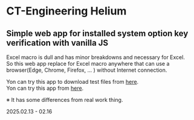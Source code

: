 # CT-Engineering Helium
## Simple web app for installed system option key verification with vanilla JS

Excel macro is dull and has minor breakdowns and necessary for Excel. \
So this web app replace for Excel macro anywhere that can use a browser(Edge, Chrome, Firefox, ... ) without Internet connection.

Yon can try this app to download test files from [here](https://github.com/user-attachments/files/18858430/testfiles.zip). \
Yon can try this app from [here](https://eukarya-est.github.io/CT-Engineering-Helium/).

※ It has some differences from real work thing.

2025.02.13 - 02.16
